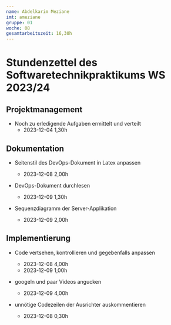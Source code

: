 ```yaml
---
name: Abdelkarim Meziane
imt: ameziane
gruppe: 01
woche: 08
gesamtarbeitszeit: 16,30h
---
```



# Stundenzettel des Softwaretechnikpraktikums WS 2023/24


## Projektmanagement
- Noch zu erledigende Aufgaben ermittelt und verteilt
    - 2023-12-04 1,30h

## Dokumentation
- Seitenstil des DevOps-Dokument in Latex anpassen
    - 2023-12-08 2,00h

- DevOps-Dokument durchlesen 
    - 2023-12-09 1,30h

- Sequenzdiagramm der Server-Applikation
    - 2023-12-09 2,00h

## Implementierung
- Code vertsehen, kontrollieren und gegebenfalls anpassen
    - 2023-12-08 4,00h
    - 2023-12-09 1,00h
 


- googeln und paar Videos angucken
    - 2023-12-09 4,00h


- unnötige Codezeilen der Ausrichter auskommentieren
    - 2023-12-08 0,30h


